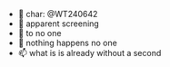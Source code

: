 - 👋 char: @WT240642
- 👀 apparent screening
- 🌱 to no one
- 💞️ nothing happens no one
- 📫 what is is already without a second
